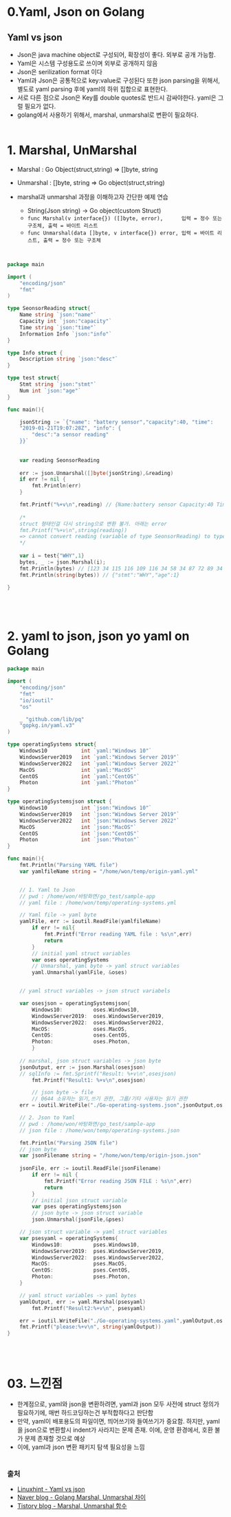 
# 0.Yaml, Json on Golang

## Yaml vs json
- Json은 java machine object로 구성되어, 확장성이 좋다. 외부로 공개 가능함. 
- Yaml은 시스템 구성용도로 쓰이며 외부로 공개하지 않음
- Json은 serilization format 이다
- Yaml과 Json은 공통적으로 key:value로 구성된다 또한 json parsing을 위해서, 별도로 yaml parsing 후에 yaml의 하위 집합으로 표현한다.
- 서로 다른 점으로 Json은 Key를 double quotes로 반드시 감싸야한다. yaml은 그럴 필요가 없다.
- golang에서 사용하기 위해서, marshal, unmarshal로 변환이 필요하다.<br/><br/>

# 1. Marshal, UnMarshal
- Marshal   : Go Object(struct,string) => []byte, string
- Unmarshal : []byte, string => Go object(struct,string)

- marshal과 unmarshal 과정을 이해하고자 간단한 예제 연습
  - String(Json string) -> Go object(custom Struct)
  - `func Marshal(v interface{}) ([]byte, error),      입력 = 정수 또는 구조체, 출력 = 바이트 리스트`<br/>
  - `func Unmarshal(data []byte, v interface{}) error, 입력 = 바이트 리스트, 출력 = 정수 또는 구조체`


```go


package main

import (
	"encoding/json"
	"fmt"
)

type SeonsorReading struct{
	Name string `json:"name"`
	Capacity int `json:"capacity"`
	Time string `json:"time"`
	Information Info `json:"info"`
}

type Info struct {
	Description string `json:"desc"`
}

type test struct{
	Stmt string `json:"stmt"`
	Num int `json:"age"`
}

func main(){

	jsonString := `{"name": "battery sensor","capacity":40, "time":
	"2019-01-21T19:07:28Z", "info": {
		"desc":"a sensor reading"
	}}`
	
	
	var reading SeonsorReading
	
	err := json.Unmarshal([]byte(jsonString),&reading)
	if err != nil {
		fmt.Println(err)
	} 

	fmt.Printf("%+v\n",reading) // {Name:battery sensor Capacity:40 Time:2019-01-21T19:07:28Z Information:{Description:a sensor reading}}
	
	/* 
	struct 형태인걸 다시 string으로 변환 불가. 아래는 error
	fmt.Printf("%+v\n",string(reading))
	=> cannot convert reading (variable of type SeonsorReading) to type string
	*/
	
	var i = test{"WHY",1}
	bytes, _ := json.Marshal(i);
	fmt.Println(bytes) // [123 34 115 116 109 116 34 58 34 87 72 89 34 44 34 97 103 101 34 58 49 125]
	fmt.Println(string(bytes)) // {"stmt":"WHY","age":1}
	
}
```
<br/><br/>
# 2. yaml to json, json yo yaml on Golang
```go
package main

import (
	"encoding/json"
	"fmt"
	"io/ioutil"
	"os"

	_ "github.com/lib/pq"
	"gopkg.in/yaml.v3"
)

type operatingSystems struct{
	Windows10			int `yaml:"Windows 10"`
	WindowsServer2019 	int `yaml:"Windows Server 2019"`
	WindowsServer2022  	int `yaml:"Windows Server 2022"`
	MacOS 				int `yaml:"MacOS"`
	CentOS 				int `yaml:"CentOS"`
	Photon				int `yaml:"Photon"`
}

type operatingSystemsjson struct {
	Windows10 			int `json:"Windows 10"`
	WindowsServer2019 	int `json:"Windows Server 2019"`
	WindowsServer2022  	int `json:"Windows Server 2022"`
	MacOS 				int `json:"MacOS"`
	CentOS 				int `json:"CentOS"`
	Photon				int `json:"Photon"`
} 

func main(){
	fmt.Println("Parsing YAML file")
	var yamlfileName string = "/home/won/temp/origin-yaml.yml"


	// 1. Yaml to Json
	// pwd : /home/won/바탕화면/go_test/sample-app
	// yaml file : /home/won/temp/operating-systems.yml

	// Yaml file -> yaml byte
	yamlFile, err := ioutil.ReadFile(yamlfileName)
		if err != nil{ 
			fmt.Printf("Error reading YAML file : %s\n",err)
			return
		}
		// initial yaml struct variables 
		var oses operatingSystems 
		// Unmarshal, yaml byte -> yaml struct variables 
		yaml.Unmarshal(yamlFile, &oses) 


	// yaml struct variables -> json struct variabels 

	var osesjson = operatingSystemsjson{
		Windows10: 			oses.Windows10,
		WindowsServer2019:	oses.WindowsServer2019,
		WindowsServer2022: 	oses.WindowsServer2022,
		MacOS: 				oses.MacOS,
		CentOS:				oses.CentOS,
		Photon:				oses.Photon,
		}
		
	// marshal, json struct variables -> json byte
	jsonOutput, err := json.Marshal(osesjson)
	// sqlInfo := fmt.Sprintf("Result: %+v\n",osesjson) 
		fmt.Printf("Result1: %+v\n",osesjson) 

		// json byte -> file
		// 0644 소유자는 읽기,쓰기 권한, 그룹/기타 사용자는 읽기 권한
	err = ioutil.WriteFile("./Go-operating-systems.json",jsonOutput,os.FileMode(0644))

	// 2. Json to Yaml
	// pwd : /home/won/바탕화면/go_test/sample-app
	// json file : /home/won/temp/operating-systems.json

	fmt.Println("Parsing JSON file")
	// json byte 
	var jsonFilename string = "/home/won/temp/origin-json.json"
	
	jsonFile, err := ioutil.ReadFile(jsonFilename)
		if err != nil {
			fmt.Printf("Error reading JSON FILE : %s\n",err)
			return
		}
		// initial json struct variable
		var pses operatingSystemsjson
		// json byte -> json struct variable
		json.Unmarshal(jsonFile,&pses)

	// json struct variable -> yaml struct variables
	var psesyaml = operatingSystems{
		Windows10: 		    pses.Windows10,
		WindowsServer2019:  pses.WindowsServer2019,
		WindowsServer2022:  pses.WindowsServer2022,
		MacOS: 				pses.MacOS,
		CentOS:				pses.CentOS,
		Photon:				pses.Photon,	
	}

	// yaml struct variables -> yaml bytes
	yamlOutput, err := yaml.Marshal(psesyaml)
		fmt.Printf("Result2:%+v\n", psesyaml)

	err = ioutil.WriteFile("./Go-operating-systems.yaml",yamlOutput,os.FileMode(0644))
	fmt.Printf("please:%+v\n", string(yamlOutput))
}	
```
<br/><br/>
# 03. 느낀점

- 한계점으로, yaml와 json을 변환하려면, yaml과 json 모두 사전에 struct 정의가 필요하기에, 매번 하드코딩하는건 부적합하다고 판단함
- 만약, yaml이 배포용도의 파일이면, 띄어쓰기와 들여쓰기가 중요함. 하지만, yaml을 json으로 변환할시 indent가 사라지는 문제 존재. 이에,  운영 환경에서, 호환 불가 문제 존재할 것으로 예상
- 이에, yaml과 json 변환 패키지 탐색 필요성을 느낌
<br/><br/>

### 출처

- [Linuxhint - Yaml vs json](https://linuxhint.com/yaml-vs-json-which-is-better/)
- [Naver blog - Golang Marshal, Unmarshal 차이](https://etloveguitar.tistory.com/44)
- [Tistory blog - Marshal, Unmarshal 함수](https://codecollector.tistory.com/1513)
<br><br><br>
